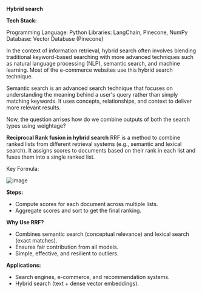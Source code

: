**Hybrid search**

**Tech Stack:**

Programming Language: Python
Libraries: LangChain, Pinecone, NumPy
Database: Vector Database (Pinecone)

In the context of information retrieval, hybrid search often involves blending traditional keyword-based searching with more advanced techniques such as natural language processing (NLP),
semantic search, and machine learning. Most of the e-commerce websites use this hybrid search technique.

Semantic search is an advanced search technique that focuses on understanding the meaning behind a user's query rather than simply matching keywords. It uses concepts, relationships, 
and context to deliver more relevant results.

Now, the question arrises how do we combine outputs of both the search types using weightage?

**Reciprocal Rank fusion in hybrid search**
RRF is a method to combine ranked lists from different retrieval systems (e.g., semantic and lexical search). 
It assigns scores to documents based on their rank in each list and fuses them into a single ranked list.

Key Formula:

![image](https://github.com/user-attachments/assets/094493bf-80bc-4f28-aa22-27cde5612cbd)

**Steps:**
- Compute scores for each document across multiple lists.
- Aggregate scores and sort to get the final ranking.

**Why Use RRF?**
- Combines semantic search (conceptual relevance) and lexical search (exact matches).
- Ensures fair contribution from all models.
- Simple, effective, and resilient to outliers.

**Applications:**
- Search engines, e-commerce, and recommendation systems.
- Hybrid search (text + dense vector embeddings).

